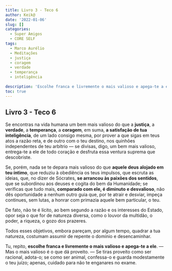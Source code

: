 ```yaml
---
title: Livro 3 - Teco 6
author: Keik@
date: '2022-01-06'
slug: []
categories:
  - Super Amigos
  - CORE SELF
tags:
  - Marco Aurélio
  - Meditações
  - justiça
  - coragem
  - verdade
  - temperança
  - inteligência
  
description: 'Escolhe franca e livremente o mais valioso e apega-te a ele'
toc: true
---
```


## Livro 3 - Teco 6


Se encontras na vida humana um bem mais valioso do que a **justiça**, a **verdade**, a **temperança**, a **coragem**, em suma, **a satisfação de tua inteligência**, de um lado consigo mesma, por prover a que sigas em teus atos a razão reta, e de outro com o teu destino, nos quinhões independentes de teu arbítrio — se divisas, digo, um bem mais valioso, entrega-te a ele de todo coração e desfruta essa ventura suprema que descobriste. 

Se, porém, nada se te depara mais valioso do que **aquele deus alojado em teu íntimo**, que reduziu à obediência os teus impulsos, que escruta as ideias, que, no dizer de Sócrates, **se arrancou às paixões dos sentidos**, que se subordinou aos deuses e cogita do bem da Humanidade; se verificas que tudo mais, **comparado com ele, é diminuto e desvalioso**, não dês oportunidade a nenhum outro guia que, por te atrair e desviar, impeça continues, sem lutas, a honrar com primazia aquele bem particular, o teu. 

De fato, não te é lícito, ao bem segundo a razão e os interesses do Estado, opor seja o que for de natureza diversa, como o louvor da multidão, o poder, a riqueza, o gozo dos prazeres. 

Todos esses objetivos, embora pareçam, por algum tempo, quadrar a tua natureza, costumam assumir de repente o domínio e desencaminhar. 

Tu, repito, **escolhe franca e livremente o mais valioso e apega-te a ele**. — Mas o mais valioso é o que dá proveito. — Se tiras proveito como ser racional, adota-o; se como ser animal, confessa-o e guarda modestamente o teu juízo; apenas, cuidado para não te enganares no exame.